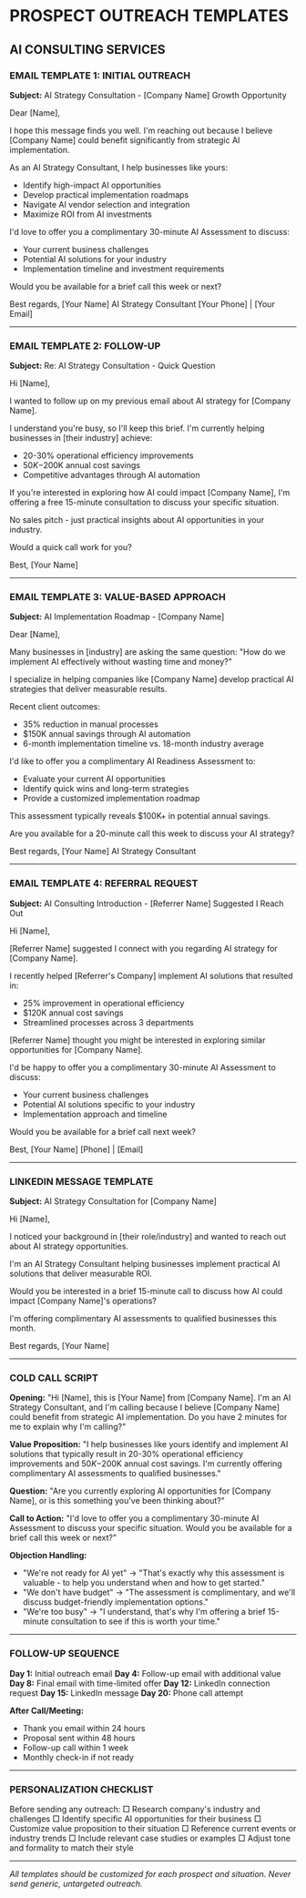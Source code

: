 # PROSPECT OUTREACH TEMPLATES
## AI CONSULTING SERVICES

### EMAIL TEMPLATE 1: INITIAL OUTREACH

**Subject:** AI Strategy Consultation - [Company Name] Growth Opportunity

Dear [Name],

I hope this message finds you well. I'm reaching out because I believe [Company Name] could benefit significantly from strategic AI implementation.

As an AI Strategy Consultant, I help businesses like yours:
- Identify high-impact AI opportunities
- Develop practical implementation roadmaps
- Navigate AI vendor selection and integration
- Maximize ROI from AI investments

I'd love to offer you a complimentary 30-minute AI Assessment to discuss:
- Your current business challenges
- Potential AI solutions for your industry
- Implementation timeline and investment requirements

Would you be available for a brief call this week or next?

Best regards,
[Your Name]
AI Strategy Consultant
[Your Phone] | [Your Email]

---

### EMAIL TEMPLATE 2: FOLLOW-UP

**Subject:** Re: AI Strategy Consultation - Quick Question

Hi [Name],

I wanted to follow up on my previous email about AI strategy for [Company Name].

I understand you're busy, so I'll keep this brief. I'm currently helping businesses in [their industry] achieve:
- 20-30% operational efficiency improvements
- $50K-$200K annual cost savings
- Competitive advantages through AI automation

If you're interested in exploring how AI could impact [Company Name], I'm offering a free 15-minute consultation to discuss your specific situation.

No sales pitch - just practical insights about AI opportunities in your industry.

Would a quick call work for you?

Best,
[Your Name]

---

### EMAIL TEMPLATE 3: VALUE-BASED APPROACH

**Subject:** AI Implementation Roadmap - [Company Name]

Dear [Name],

Many businesses in [industry] are asking the same question: "How do we implement AI effectively without wasting time and money?"

I specialize in helping companies like [Company Name] develop practical AI strategies that deliver measurable results.

Recent client outcomes:
- 35% reduction in manual processes
- $150K annual savings through AI automation
- 6-month implementation timeline vs. 18-month industry average

I'd like to offer you a complimentary AI Readiness Assessment to:
- Evaluate your current AI opportunities
- Identify quick wins and long-term strategies
- Provide a customized implementation roadmap

This assessment typically reveals $100K+ in potential annual savings.

Are you available for a 20-minute call this week to discuss your AI strategy?

Best regards,
[Your Name]
AI Strategy Consultant

---

### EMAIL TEMPLATE 4: REFERRAL REQUEST

**Subject:** AI Consulting Introduction - [Referrer Name] Suggested I Reach Out

Hi [Name],

[Referrer Name] suggested I connect with you regarding AI strategy for [Company Name].

I recently helped [Referrer's Company] implement AI solutions that resulted in:
- 25% improvement in operational efficiency
- $120K annual cost savings
- Streamlined processes across 3 departments

[Referrer Name] thought you might be interested in exploring similar opportunities for [Company Name].

I'd be happy to offer you a complimentary 30-minute AI Assessment to discuss:
- Your current business challenges
- Potential AI solutions specific to your industry
- Implementation approach and timeline

Would you be available for a brief call next week?

Best,
[Your Name]
[Phone] | [Email]

---

### LINKEDIN MESSAGE TEMPLATE

**Subject:** AI Strategy Consultation for [Company Name]

Hi [Name],

I noticed your background in [their role/industry] and wanted to reach out about AI strategy opportunities.

I'm an AI Strategy Consultant helping businesses implement practical AI solutions that deliver measurable ROI.

Would you be interested in a brief 15-minute call to discuss how AI could impact [Company Name]'s operations?

I'm offering complimentary AI assessments to qualified businesses this month.

Best regards,
[Your Name]

---

### COLD CALL SCRIPT

**Opening:**
"Hi [Name], this is [Your Name] from [Company Name]. I'm an AI Strategy Consultant, and I'm calling because I believe [Company Name] could benefit from strategic AI implementation. Do you have 2 minutes for me to explain why I'm calling?"

**Value Proposition:**
"I help businesses like yours identify and implement AI solutions that typically result in 20-30% operational efficiency improvements and $50K-$200K annual cost savings. I'm currently offering complimentary AI assessments to qualified businesses."

**Question:**
"Are you currently exploring AI opportunities for [Company Name], or is this something you've been thinking about?"

**Call to Action:**
"I'd love to offer you a complimentary 30-minute AI Assessment to discuss your specific situation. Would you be available for a brief call this week or next?"

**Objection Handling:**
- "We're not ready for AI yet" → "That's exactly why this assessment is valuable - to help you understand when and how to get started."
- "We don't have budget" → "The assessment is complimentary, and we'll discuss budget-friendly implementation options."
- "We're too busy" → "I understand, that's why I'm offering a brief 15-minute consultation to see if this is worth your time."

---

### FOLLOW-UP SEQUENCE

**Day 1:** Initial outreach email
**Day 4:** Follow-up email with additional value
**Day 8:** Final email with time-limited offer
**Day 12:** LinkedIn connection request
**Day 15:** LinkedIn message
**Day 20:** Phone call attempt

**After Call/Meeting:**
- Thank you email within 24 hours
- Proposal sent within 48 hours
- Follow-up call within 1 week
- Monthly check-in if not ready

---

### PERSONALIZATION CHECKLIST

Before sending any outreach:
□ Research company's industry and challenges
□ Identify specific AI opportunities for their business
□ Customize value proposition to their situation
□ Reference current events or industry trends
□ Include relevant case studies or examples
□ Adjust tone and formality to match their style

---

*All templates should be customized for each prospect and situation. Never send generic, untargeted outreach.*